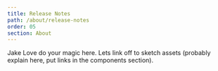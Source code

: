 ```yaml
---
title: Release Notes
path: /about/release-notes
order: 05
section: About
---
```


Jake Love do your magic here. Lets link off to sketch assets (probably explain here, put links in the components section).
